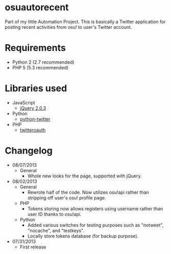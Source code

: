 # osuautorecent
Part of my little Automation Project. This is basically a Twitter application for posting recent activities from osu! to user's Twitter account.

# Requirements
* Python 2 (2.7 recommended)
* PHP 5 (5.3 recommended)

# Libraries used
* JavaScript
	* [jQuery 2.0.3](https://jquery.com/)
* Python
	* [python-twitter](https://github.com/bear/python-twitter)
* PHP
	* [twitteroauth](https://github.com/abraham/twitteroauth)

# Changelog
* 08/07/2013
	* General
		* Whole new looks for the page, supported with jQuery.
* 08/02/2013
	* General
		* Rewrote half of the code. Now utilizes osu!api rather than stripping off user's osu! profile page.
	* PHP
		* Tokens storing now allows registers using username rather than user ID thanks to osu!api.
	* Python
		* Added various switches for testing purposes such as "notweet", "nocache", and "testkeys".
		* Locally store tokens database (for backup purpose).
* 07/31/2013
	* First release
